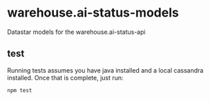 # warehouse.ai-status-models

Datastar models for the warehouse.ai-status-api


## test

Running tests assumes you have java installed and a local cassandra installed.
Once that is complete, just run:

```sh
npm test
```
